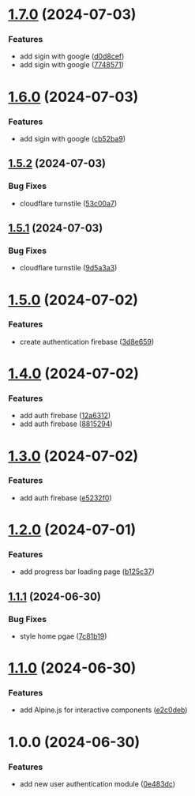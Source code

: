 # [1.7.0](https://github.com/TanDuy03/ntanduy-bot/compare/v1.6.0...v1.7.0) (2024-07-03)


### Features

* add sigin with google ([d0d8cef](https://github.com/TanDuy03/ntanduy-bot/commit/d0d8cef28fa7965fbbf09c36b967dc03fe472913))
* add sigin with google ([7748571](https://github.com/TanDuy03/ntanduy-bot/commit/77485712868d2e9b19f64c81f71f5219358edfa9))

# [1.6.0](https://github.com/TanDuy03/ntanduy-bot/compare/v1.5.2...v1.6.0) (2024-07-03)


### Features

* add sigin with google ([cb52ba9](https://github.com/TanDuy03/ntanduy-bot/commit/cb52ba99f0be44e9df7525c9cfedfd98812b530d))

## [1.5.2](https://github.com/TanDuy03/ntanduy-bot/compare/v1.5.1...v1.5.2) (2024-07-03)


### Bug Fixes

* cloudflare turnstile ([53c00a7](https://github.com/TanDuy03/ntanduy-bot/commit/53c00a74827733c260dc8b5b3d32c1becb8640da))

## [1.5.1](https://github.com/TanDuy03/ntanduy-bot/compare/v1.5.0...v1.5.1) (2024-07-03)


### Bug Fixes

* cloudflare turnstile ([9d5a3a3](https://github.com/TanDuy03/ntanduy-bot/commit/9d5a3a3115006e5622152cf77930c52e668d07b4))

# [1.5.0](https://github.com/TanDuy03/ntanduy-bot/compare/v1.4.0...v1.5.0) (2024-07-02)


### Features

* create authentication firebase ([3d8e659](https://github.com/TanDuy03/ntanduy-bot/commit/3d8e659a197ad57d0a47cbf2d5b618dcf7edf204))

# [1.4.0](https://github.com/TanDuy03/ntanduy-bot/compare/v1.3.0...v1.4.0) (2024-07-02)


### Features

* add auth firebase ([12a6312](https://github.com/TanDuy03/ntanduy-bot/commit/12a6312c5b00d5898ebac80d09fb908a7ac657cf))
* add auth firebase ([8815294](https://github.com/TanDuy03/ntanduy-bot/commit/881529446e847a12d433f6c7ac9201a41d781c11))

# [1.3.0](https://github.com/TanDuy03/ntanduy-bot/compare/v1.2.0...v1.3.0) (2024-07-02)


### Features

* add auth firebase ([e5232f0](https://github.com/TanDuy03/ntanduy-bot/commit/e5232f0bcabf694fbb2d8e3fc8ac94bead973f43))

# [1.2.0](https://github.com/TanDuy03/ntanduy-bot/compare/v1.1.1...v1.2.0) (2024-07-01)


### Features

* add progress bar loading page ([b125c37](https://github.com/TanDuy03/ntanduy-bot/commit/b125c37536f26ec7c13fb621b2531888ed9da53d))

## [1.1.1](https://github.com/TanDuy03/ntanduy-bot/compare/v1.1.0...v1.1.1) (2024-06-30)


### Bug Fixes

* style home pgae ([7c81b19](https://github.com/TanDuy03/ntanduy-bot/commit/7c81b198ebb9280163e8ddf8bfbc016365fc7c52))

# [1.1.0](https://github.com/TanDuy03/ntanduy-bot/compare/v1.0.0...v1.1.0) (2024-06-30)


### Features

* add Alpine.js for interactive components ([e2c0deb](https://github.com/TanDuy03/ntanduy-bot/commit/e2c0deb5ed05b723de2d121cb50d388f776e6c7b))

# 1.0.0 (2024-06-30)


### Features

* add new user authentication module ([0e483dc](https://github.com/TanDuy03/ntanduy-bot/commit/0e483dcdb04f9822a790c2acf28535aa1fb458c6))
